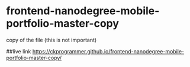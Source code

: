# frontend-nanodegree-mobile-portfolio-master-copy
copy of the file (this is not important)

##live link
https://ckprogrammer.github.io/frontend-nanodegree-mobile-portfolio-master-copy/
